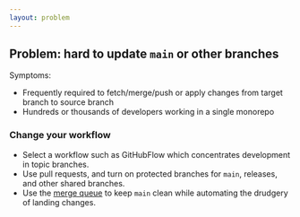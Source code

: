 ```yaml
---
layout: problem
---
```

## Problem: hard to update `main` or other branches

Symptoms:
- Frequently required to fetch/merge/push or apply changes from target branch to source branch
- Hundreds or thousands of developers working in a single monorepo

### Change your workflow

- Select a workflow such as GitHubFlow which concentrates development in topic branches.
- Use pull requests, and turn on protected branches for `main`, releases, and other shared branches.
- Use the [merge queue](https://github.com/github/roadmap/issues/272) to keep `main` clean while automating the drudgery of landing changes.
